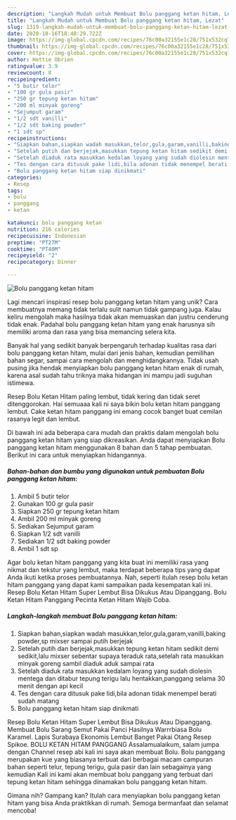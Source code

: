 ```yaml
---
description: "Langkah Mudah untuk Membuat Bolu panggang ketan hitam, Lezat"
title: "Langkah Mudah untuk Membuat Bolu panggang ketan hitam, Lezat"
slug: 1319-langkah-mudah-untuk-membuat-bolu-panggang-ketan-hitam-lezat
date: 2020-10-16T18:48:29.722Z
image: https://img-global.cpcdn.com/recipes/76c00a32155e1c28/751x532cq70/bolu-panggang-ketan-hitam-foto-resep-utama.jpg
thumbnail: https://img-global.cpcdn.com/recipes/76c00a32155e1c28/751x532cq70/bolu-panggang-ketan-hitam-foto-resep-utama.jpg
cover: https://img-global.cpcdn.com/recipes/76c00a32155e1c28/751x532cq70/bolu-panggang-ketan-hitam-foto-resep-utama.jpg
author: Hettie Obrien
ratingvalue: 3.9
reviewcount: 8
recipeingredient:
- "5 butir telor"
- "100 gr gula pasir"
- "250 gr tepung ketan hitam"
- "200 ml minyak goreng"
- "Sejumput garam"
- "1/2 sdt vanilli"
- "1/2 sdt baking powder"
- "1 sdt sp"
recipeinstructions:
- "Siapkan bahan,siapkan wadah masukkan,telor,gula,garam,vanilli,baking powder,sp mixser sampai putih berjejak"
- "Setelah putih dan berjejak,masukkan tepung ketan hitam sedikit demi sedikit,lalu mixser sebentar supaya teraduk rata,setelah rata masukkan minyak goreng sambil diaduk aduk sampai rata"
- "Setelah diaduk rata masukkan kedalam loyang yang sudah diolesin mentega dan ditabur tepung terigu lalu hentakkan,panggang selama 30 menit dengan api kecil"
- "Tes dengan cara ditusuk pake lidi,bila adonan tidak menempel berati sudah matang"
- "Bolu panggang ketan hitam siap dinikmati"
categories:
- Resep
tags:
- bolu
- panggang
- ketan

katakunci: bolu panggang ketan 
nutrition: 216 calories
recipecuisine: Indonesian
preptime: "PT27M"
cooktime: "PT40M"
recipeyield: "2"
recipecategory: Dinner

---
```



![Bolu panggang ketan hitam](https://img-global.cpcdn.com/recipes/76c00a32155e1c28/751x532cq70/bolu-panggang-ketan-hitam-foto-resep-utama.jpg)

Lagi mencari inspirasi resep bolu panggang ketan hitam yang unik? Cara membuatnya memang tidak terlalu sulit namun tidak gampang juga. Kalau keliru mengolah maka hasilnya tidak akan memuaskan dan justru cenderung tidak enak. Padahal bolu panggang ketan hitam yang enak harusnya sih memiliki aroma dan rasa yang bisa memancing selera kita.

Banyak hal yang sedikit banyak berpengaruh terhadap kualitas rasa dari bolu panggang ketan hitam, mulai dari jenis bahan, kemudian pemilihan bahan segar, sampai cara mengolah dan menghidangkannya. Tidak usah pusing jika hendak menyiapkan bolu panggang ketan hitam enak di rumah, karena asal sudah tahu triknya maka hidangan ini mampu jadi suguhan istimewa.

Resep Bolu Ketan Hitam paling lembut, tidak kering dan tidak seret ditenggorokan. Hai semuaaa kali ni saya bikin bolu ketan hitam panggang lembut. Cake ketan hitam panggang ini emang cocok banget buat cemilan rasanya legit dan lembut.


Di bawah ini ada beberapa cara mudah dan praktis dalam mengolah bolu panggang ketan hitam yang siap dikreasikan. Anda dapat menyiapkan Bolu panggang ketan hitam menggunakan 8 bahan dan 5 tahap pembuatan. Berikut ini cara untuk menyiapkan hidangannya.

<!--inarticleads1-->

##### Bahan-bahan dan bumbu yang digunakan untuk pembuatan Bolu panggang ketan hitam:

1. Ambil 5 butir telor
1. Gunakan 100 gr gula pasir
1. Siapkan 250 gr tepung ketan hitam
1. Ambil 200 ml minyak goreng
1. Sediakan Sejumput garam
1. Siapkan 1/2 sdt vanilli
1. Sediakan 1/2 sdt baking powder
1. Ambil 1 sdt sp


Agar bolu ketan hitam panggang yang kita buat ini memiliki rasa yang nikmat dan tekstur yang lembut, maka terdapat beberapa tips yang dapat Anda ikuti ketika proses pembuatannya. Nah, seperti itulah resep bolu ketan hitam panggang yang dapat kami sampaikan pada kesempatan kali ini. Resep Bolu Ketan Hitam Super Lembut Bisa Dikukus Atau Dipanggang. Bolu Ketan Hitam Panggang Pecinta Ketan Hitam Wajib Coba. 

<!--inarticleads2-->

##### Langkah-langkah membuat Bolu panggang ketan hitam:

1. Siapkan bahan,siapkan wadah masukkan,telor,gula,garam,vanilli,baking powder,sp mixser sampai putih berjejak
1. Setelah putih dan berjejak,masukkan tepung ketan hitam sedikit demi sedikit,lalu mixser sebentar supaya teraduk rata,setelah rata masukkan minyak goreng sambil diaduk aduk sampai rata
1. Setelah diaduk rata masukkan kedalam loyang yang sudah diolesin mentega dan ditabur tepung terigu lalu hentakkan,panggang selama 30 menit dengan api kecil
1. Tes dengan cara ditusuk pake lidi,bila adonan tidak menempel berati sudah matang
1. Bolu panggang ketan hitam siap dinikmati


Resep Bolu Ketan Hitam Super Lembut Bisa Dikukus Atau Dipanggang. Membuat Bolu Sarang Semut Pakai Panci Hasilnya Warrrbiasa Bolu Karamel. Lapis Surabaya Ekonomis Lembut Banget Pakai Otang Resep Spikoe. BOLU KETAN HITAM PANGGANG Assalamualaikum, salam jumpa dengan Channel resep abi kali ini saya akan membuat Bolu. Bolu panggang merupakan kue yang biasanya terbuat dari berbagai macam campuran bahan seperti telur, tepung terigu, gula pasir dan lain sebagainya yang kemudian Kali ini kami akan membuat bolu panggang yang terbuat dari tepung ketan hitam sehingga dinamakan bolu panggang ketan hitam. 

Gimana nih? Gampang kan? Itulah cara menyiapkan bolu panggang ketan hitam yang bisa Anda praktikkan di rumah. Semoga bermanfaat dan selamat mencoba!
